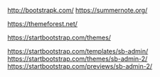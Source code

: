 http://bootstrapk.com/
https://summernote.org/

<!-- pay templates -->

https://themeforest.net/

<!-- free templates -->

https://startbootstrap.com/themes/

<!-- sb admin -->

https://startbootstrap.com/templates/sb-admin/
https://startbootstrap.com/themes/sb-admin-2/
https://startbootstrap.com/previews/sb-admin-2/

